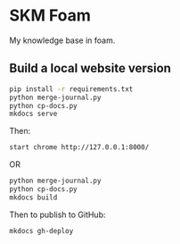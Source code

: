 # SKM Foam

My knowledge base in foam.

## Build a local website version

```Bash
pip install -r requirements.txt
python merge-journal.py
python cp-docs.py
mkdocs serve
```

Then:
```Bash
start chrome http://127.0.0.1:8000/
```

OR

```Bash
python merge-journal.py
python cp-docs.py
mkdocs build
```

Then to publish to GitHub:

```Bash
mkdocs gh-deploy
```
